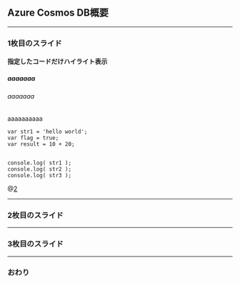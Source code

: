 ## Azure Cosmos DB概要
---

### 1枚目のスライド
#### 指定したコードだけハイライト表示
##### aaaaaaa
###### aaaaaaa
aaaaaaaaaa

```
var str1 = 'hello world';
var flag = true;
var result = 10 + 20;


console.log( str1 );
console.log( str2 );
console.log( str3 );
```
@[2](flagに「true」を代入)


---


### 2枚目のスライド


---


### 3枚目のスライド


---


### おわり
